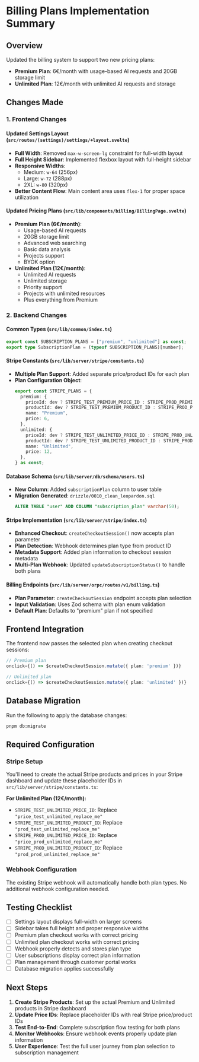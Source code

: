 # Billing Plans Implementation Summary

## Overview

Updated the billing system to support two new pricing plans:

- **Premium Plan**: 6€/month with usage-based AI requests and 20GB storage limit
- **Unlimited Plan**: 12€/month with unlimited AI requests and storage

## Changes Made

### 1. Frontend Changes

#### Updated Settings Layout (`src/routes/(settings)/settings/+layout.svelte`)

- **Full Width**: Removed `max-w-screen-lg` constraint for full-width layout
- **Full Height Sidebar**: Implemented flexbox layout with full-height sidebar
- **Responsive Widths**:
  - Medium: `w-64` (256px)
  - Large: `w-72` (288px)
  - 2XL: `w-80` (320px)
- **Better Content Flow**: Main content area uses `flex-1` for proper space utilization

#### Updated Pricing Plans (`src/lib/components/billing/BillingPage.svelte`)

- **Premium Plan (6€/month)**:
  - Usage-based AI requests
  - 20GB storage limit
  - Advanced web searching
  - Basic data analysis
  - Projects support
  - BYOK option
- **Unlimited Plan (12€/month)**:
  - Unlimited AI requests
  - Unlimited storage
  - Priority support
  - Projects with unlimited resources
  - Plus everything from Premium

### 2. Backend Changes

#### Common Types (`src/lib/common/index.ts`)

```typescript
export const SUBSCRIPTION_PLANS = ["premium", "unlimited"] as const;
export type SubscriptionPlan = (typeof SUBSCRIPTION_PLANS)[number];
```

#### Stripe Constants (`src/lib/server/stripe/constants.ts`)

- **Multiple Plan Support**: Added separate price/product IDs for each plan
- **Plan Configuration Object**:
  ```typescript
  export const STRIPE_PLANS = {
    premium: {
      priceId: dev ? STRIPE_TEST_PREMIUM_PRICE_ID : STRIPE_PROD_PREMIUM_PRICE_ID,
      productId: dev ? STRIPE_TEST_PREMIUM_PRODUCT_ID : STRIPE_PROD_PREMIUM_PRODUCT_ID,
      name: "Premium",
      price: 6,
    },
    unlimited: {
      priceId: dev ? STRIPE_TEST_UNLIMITED_PRICE_ID : STRIPE_PROD_UNLIMITED_PRICE_ID,
      productId: dev ? STRIPE_TEST_UNLIMITED_PRODUCT_ID : STRIPE_PROD_UNLIMITED_PRODUCT_ID,
      name: "Unlimited",
      price: 12,
    },
  } as const;
  ```

#### Database Schema (`src/lib/server/db/schema/users.ts`)

- **New Column**: Added `subscriptionPlan` column to user table
- **Migration Generated**: `drizzle/0010_clean_leopardon.sql`
  ```sql
  ALTER TABLE "user" ADD COLUMN "subscription_plan" varchar(50);
  ```

#### Stripe Implementation (`src/lib/server/stripe/index.ts`)

- **Enhanced Checkout**: `createCheckoutSession()` now accepts plan parameter
- **Plan Detection**: Webhook determines plan type from product ID
- **Metadata Support**: Added plan information to checkout session metadata
- **Multi-Plan Webhook**: Updated `updateSubscriptionStatus()` to handle both plans

#### Billing Endpoints (`src/lib/server/orpc/routes/v1/billing.ts`)

- **Plan Parameter**: `createCheckoutSession` endpoint accepts plan selection
- **Input Validation**: Uses Zod schema with plan enum validation
- **Default Plan**: Defaults to "premium" plan if not specified

## Frontend Integration

The frontend now passes the selected plan when creating checkout sessions:

```typescript
// Premium plan
onclick={() => $createCheckoutSession.mutate({ plan: 'premium' })}

// Unlimited plan
onclick={() => $createCheckoutSession.mutate({ plan: 'unlimited' })}
```

## Database Migration

Run the following to apply the database changes:

```bash
pnpm db:migrate
```

## Required Configuration

### Stripe Setup

You'll need to create the actual Stripe products and prices in your Stripe dashboard and update these placeholder IDs in `src/lib/server/stripe/constants.ts`:

**For Unlimited Plan (12€/month):**

- `STRIPE_TEST_UNLIMITED_PRICE_ID`: Replace `"price_test_unlimited_replace_me"`
- `STRIPE_TEST_UNLIMITED_PRODUCT_ID`: Replace `"prod_test_unlimited_replace_me"`
- `STRIPE_PROD_UNLIMITED_PRICE_ID`: Replace `"price_prod_unlimited_replace_me"`
- `STRIPE_PROD_UNLIMITED_PRODUCT_ID`: Replace `"prod_prod_unlimited_replace_me"`

### Webhook Configuration

The existing Stripe webhook will automatically handle both plan types. No additional webhook configuration needed.

## Testing Checklist

- [ ] Settings layout displays full-width on larger screens
- [ ] Sidebar takes full height and proper responsive widths
- [ ] Premium plan checkout works with correct pricing
- [ ] Unlimited plan checkout works with correct pricing
- [ ] Webhook properly detects and stores plan type
- [ ] User subscriptions display correct plan information
- [ ] Plan management through customer portal works
- [ ] Database migration applies successfully

## Next Steps

1. **Create Stripe Products**: Set up the actual Premium and Unlimited products in Stripe dashboard
2. **Update Price IDs**: Replace placeholder IDs with real Stripe price/product IDs
3. **Test End-to-End**: Complete subscription flow testing for both plans
4. **Monitor Webhooks**: Ensure webhook events properly update plan information
5. **User Experience**: Test the full user journey from plan selection to subscription management
